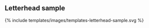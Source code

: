 ## Letterhead sample

<div class="style-guide-block-image" markdown="1">
{% include templates/images/templates-letterhead-sample.svg %}
</div>